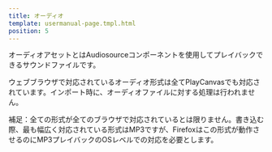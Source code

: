 ```yaml
---
title: オーディオ
template: usermanual-page.tmpl.html
position: 5
---
```


オーディオアセットとはAudiosourceコンポーネントを使用してプレイバックできるサウンドファイルです。

ウェブブラウザで対応されているオーディオ形式は全てPlayCanvasでも対応されています。インポート時に、オーディオファイルに対する処理は行われません。

補足：全ての形式が全てのブラウザで対応されているとは限りません。書き込む際、最も幅広く対応されている形式はMP3ですが、Firefoxはこの形式が動作させるのにMP3プレイバックのOSレベルでの対応を必要とします。

